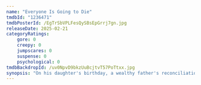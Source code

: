 ```yaml
---
name: "Everyone Is Going to Die"
tmdbId: "1236471"
tmdbPosterId: /EgTrSbVPLFesQySBsEpGrrj7gn.jpg
releaseDate: 2025-02-21
categoryRatings:
    gore: 0
    creepy: 0
    jumpscares: 0
    suspense: 0
    psychological: 0
tmdbBackdropId: /uv0NpvD9bkzUuBcjtvT57PoTtxx.jpg
synopsis: "On his daughter's birthday, a wealthy father's reconciliation attempt is hijacked by two female burglars. A shakedown evolves into a lethal cat-and-mouse as hidden motives emerge, culminating in a life-altering revelation."
---
```

